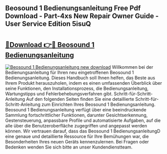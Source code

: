 ## Beosound 1 Bedienungsanleitung Free Pdf Download - Part-4xs New Repair Owner Guide - User Service Edition 5isuQ

# <h2><a href="http://df1uop.blite.top/?on=Beosound+1+Bedienungsanleitung">🔗Download 👉🔴 Beosound 1 Bedienungsanleitung</a></h2>

[![Beosound 1 Bedienungsanleitung new download](https://i.imgur.com/lujVjoI.png)](http://df1uop.blite.top/?on=Beosound+1+Bedienungsanleitung)
Willkommen bei der Bedienungsanleitung für Ihren neu eingetroffenen Beosound 1 Bedienungsanleitung. Dieses Handbuch soll Ihnen helfen, das Beste aus Ihrem Produkt herauszuholen, indem es einen umfassenden Überblick über seine Funktionen, den Installationsprozess, die Bedienungsanleitung, Wartungstipps und Fehlerbehebungsverfahren gibt. Schritt-für-Schritt-Anleitung Auf den folgenden Seiten finden Sie eine detaillierte Schritt-für-Schritt-Anleitung zum Einrichten Ihres Beosound 1 Bedienungsanleitung. Beosound 1 Bedienungsanleitung verfügt über eine beeindruckende Sammlung fortschrittlicher Funktionen, darunter Gesichtserkennung, Gestensteuerung, anpassbare Profile und automatisierte Aufgaben, auf die alle über die Benutzeroberfläche zugegriffen und angepasst werden können. Wir vertrauen darauf, dass das Beosound 1 BedienungsanleitungD eine genaue und detaillierte Ressource für Ihre Bemühungen war, die Besonderheiten Ihres neuen Geräts kennenzulernen. Bei Fragen oder Bedenken wenden Sie sich bitte an unser Kundendienstteam.

